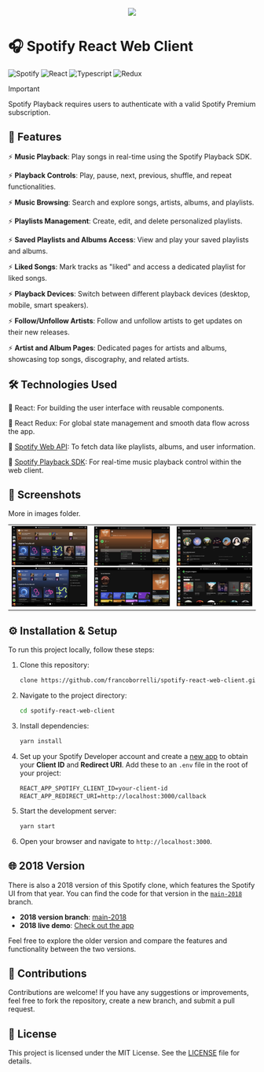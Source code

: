 <a href="https://spotify-react-web-client.onrender.com/" target="_blank">
  <p align="center">
    <img src="https://github.com/user-attachments/assets/726763a6-094a-42cf-878c-1e7d47a2e597" style="height: 250px"/>
  </p>
</a>




# 🎧 Spotify React Web Client

![Spotify](https://img.shields.io/badge/Spotify-1ED760?style=for-the-badge&logo=spotify&logoColor=white) ![React](https://img.shields.io/badge/react-%2320232a.svg?style=for-the-badge&logo=react&logoColor=%2361DAFB) ![Typescript](https://img.shields.io/badge/typescript-%23007ACC.svg?style=for-the-badge&logo=typescript&logoColor=white)  ![Redux](https://img.shields.io/badge/redux-%23593d88.svg?style=for-the-badge&logo=redux&logoColor=white)

> [!IMPORTANT]  
> Spotify Playback requires users to authenticate with a valid Spotify Premium subscription.


## 🚀 Features

⚡ **Music Playback**: Play songs in real-time using the Spotify Playback SDK.

⚡ **Playback Controls**: Play, pause, next, previous, shuffle, and repeat functionalities.

⚡ **Music Browsing**: Search and explore songs, artists, albums, and playlists.

⚡ **Playlists Management**: Create, edit, and delete personalized playlists.

⚡ **Saved Playlists and Albums Access**: View and play your saved playlists and albums.

⚡ **Liked Songs**: Mark tracks as "liked" and access a dedicated playlist for liked songs.

⚡ **Playback Devices**: Switch between different playback devices (desktop, mobile, smart speakers).

⚡ **Follow/Unfollow Artists**: Follow and unfollow artists to get updates on their new releases.

⚡ **Artist and Album Pages**: Dedicated pages for artists and albums, showcasing top songs, discography, and related artists.

## 🛠 Technologies Used

🎵 React: For building the user interface with reusable components.

🎵 React Redux: For global state management and smooth data flow across the app.

🎵 <a href="https://developer.spotify.com/documentation/web-api/">Spotify Web API</a>: To fetch data like playlists, albums, and user information.

🎵 <a href="https://developer.spotify.com/documentation/web-playback-sdk/">Spotify Playback SDK</a>: For real-time music playback control within the web client.


## 📸 Screenshots

More in images folder.

<div align="center">
    <table >
     <tr>
       <td>
         <img src="images/Home.png?raw=true 'Playlist'"/>
         <img src="images/CurrentDevices.png?raw=true 'Playlist'"/>
       </td>
        <td>
         <img src="images/playlist.png?raw=true 'Playlist'"/>
          <img src="images/browse.png?raw=true 'Playlist'"/>
       </td>
                 <td>
         <img src="images/Profile.png?raw=true 'Playlist'"/>
          <img src="images/artist.png?raw=true 'Playlist'"/>
       </td>
     </tr>
    </table>
    </div>

## ⚙️ Installation & Setup

To run this project locally, follow these steps:

1. Clone this repository:

   ```bash
   clone https://github.com/francoborrelli/spotify-react-web-client.git
   ```

2. Navigate to the project directory:

   ```bash
   cd spotify-react-web-client
   ```

3. Install dependencies:

   ```bash
   yarn install
   ```

4. Set up your Spotify Developer account and create a [new app](https://developer.spotify.com/dashboard/applications) to obtain your **Client ID** and **Redirect URI**. Add these to an `.env` file in the root of your project:

   ```
   REACT_APP_SPOTIFY_CLIENT_ID=your-client-id
   REACT_APP_REDIRECT_URI=http://localhost:3000/callback
   ```

5. Start the development server:

   ```bash
   yarn start
   ```

6. Open your browser and navigate to `http://localhost:3000`.

## 🌐 2018 Version

There is also a 2018 version of this Spotify clone, which features the Spotify UI from that year. You can find the code for that version in the [`main-2018`](https://github.com/francoborrelli/spotify-react-web-client/tree/main-2018) branch.

- **2018 version branch**: [main-2018](https://github.com/francoborrelli/spotify-react-web-client/tree/main-2018)
- **2018 live demo**: [Check out the app](https://spotify-react-web-client-2018.onrender.com/)

Feel free to explore the older version and compare the features and functionality between the two versions.

## 🤝 Contributions

Contributions are welcome! If you have any suggestions or improvements, feel free to fork the repository, create a new branch, and submit a pull request.

## 📝 License

This project is licensed under the MIT License. See the [LICENSE](LICENSE) file for details.






